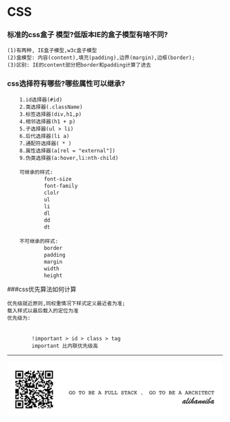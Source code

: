 # CSS

### 标准的css盒子 模型?低版本IE的盒子模型有啥不同?

	(1)有两种, IE盒子模型,w3c盒子模型
	(2)盒模型: 内容(content),填充(padding),边界(margin),边框(border);
	(3)区别: IE的content部分把border和padding计算了进去
	
### css选择符有哪些?哪些属性可以继承?
	
		1.id选择器(#id)
		2.类选择器(.className)
		3.标签选择器(div,h1,p)
		4.相邻选择器(h1 + p)
		5.子选择器(ul > li)
		6.后代选择器(li a)
		7.通配符选择器( * )
		8.属性选择器(a[rel = "external"])
		9.伪类选择器(a:hover,li:nth-child)
		
		可继承的样式: 
				font-size
				font-family
				clolr
				ul
				li
				dl
				dd
				dt
		
		不可继承的样式:
				border
				padding
				margin
				width
				height

###css优先算法如何计算

	优先级就近原则,同权重情况下样式定义最近者为准;
	载入样式以最后载入的定位为准
	优先级为:
			
			
			!important > id > class > tag
			important 比内联优先级高					

---
![](alihanniba.png)